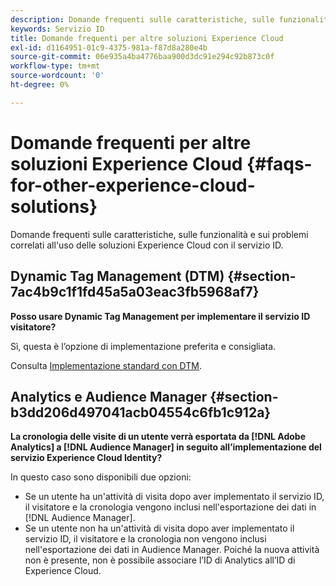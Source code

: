 ```yaml
---
description: Domande frequenti sulle caratteristiche, sulle funzionalità e sui problemi correlati all'uso delle soluzioni Experience Cloud con il servizio ID.
keywords: Servizio ID
title: Domande frequenti per altre soluzioni Experience Cloud
exl-id: d1164951-01c9-4375-981a-f87d8a280e4b
source-git-commit: 06e935a4ba4776baa900d3dc91e294c92b873c0f
workflow-type: tm+mt
source-wordcount: '0'
ht-degree: 0%

---
```


# Domande frequenti per altre soluzioni Experience Cloud {#faqs-for-other-experience-cloud-solutions}

Domande frequenti sulle caratteristiche, sulle funzionalità e sui problemi correlati all&#39;uso delle soluzioni Experience Cloud con il servizio ID.

## Dynamic Tag Management (DTM) {#section-7ac4b9c1f1fd45a5a03eac3fb5968af7}

**Posso usare Dynamic Tag Management per implementare il servizio ID visitatore?**

Sì, questa è l’opzione di implementazione preferita e consigliata.

Consulta [Implementazione standard con DTM](../implementation-guides/standard.md#concept-89cd0199a9634fc48644f2d61e3d2445).

## Analytics e Audience Manager {#section-b3dd206d497041acb04554c6fb1c912a}

**La cronologia delle visite di un utente verrà esportata da [!DNL Adobe Analytics] a [!DNL Audience Manager] in seguito all’implementazione del servizio Experience Cloud Identity?**

In questo caso sono disponibili due opzioni:

* Se un utente ha un&#39;attività di visita dopo aver implementato il servizio ID, il visitatore e la cronologia vengono inclusi nell&#39;esportazione dei dati in [!DNL Audience Manager].
* Se un utente non ha un&#39;attività di visita dopo aver implementato il servizio ID, il visitatore e la cronologia non vengono inclusi nell&#39;esportazione dei dati in Audience Manager. Poiché la nuova attività non è presente, non è possibile associare l’ID di Analytics all’ID di Experience Cloud.
